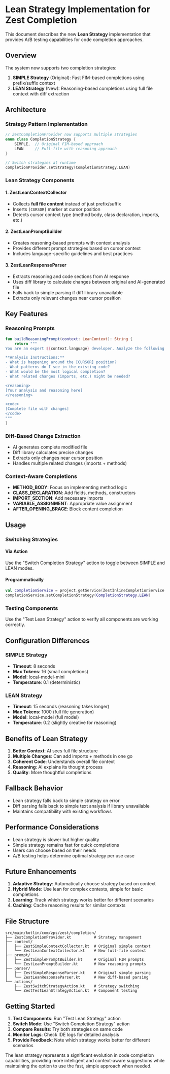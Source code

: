 # Lean Strategy Implementation for Zest Completion

This document describes the new **Lean Strategy** implementation that provides A/B testing capabilities for code completion approaches.

## Overview

The system now supports two completion strategies:

1. **SIMPLE Strategy** (Original): Fast FIM-based completions using prefix/suffix context
2. **LEAN Strategy** (New): Reasoning-based completions using full file context with diff extraction

## Architecture

### Strategy Pattern Implementation

```kotlin
// ZestCompletionProvider now supports multiple strategies
enum class CompletionStrategy {
    SIMPLE,  // Original FIM-based approach  
    LEAN     // Full-file with reasoning approach
}

// Switch strategies at runtime
completionProvider.setStrategy(CompletionStrategy.LEAN)
```

### Lean Strategy Components

#### 1. ZestLeanContextCollector
- Collects **full file content** instead of just prefix/suffix
- Inserts `[CURSOR]` marker at cursor position
- Detects cursor context type (method body, class declaration, imports, etc.)

#### 2. ZestLeanPromptBuilder  
- Creates reasoning-based prompts with context analysis
- Provides different prompt strategies based on cursor context
- Includes language-specific guidelines and best practices

#### 3. ZestLeanResponseParser
- Extracts reasoning and code sections from AI response
- Uses diff library to calculate changes between original and AI-generated file
- Falls back to simple parsing if diff library unavailable
- Extracts only relevant changes near cursor position

## Key Features

### Reasoning Prompts
```kotlin
fun buildReasoningPrompt(context: LeanContext): String {
    return """
You are an expert ${context.language} developer. Analyze the following code file and complete it at the cursor position marked with [CURSOR].

**Analysis Instructions:**
- What is happening around the [CURSOR] position?
- What patterns do I see in the existing code?
- What would be the most logical completion?
- What related changes (imports, etc.) might be needed?

<reasoning>
[Your analysis and reasoning here]
</reasoning>

<code>
[Complete file with changes]
</code>
"""
}
```

### Diff-Based Change Extraction
- AI generates complete modified file
- Diff library calculates precise changes
- Extracts only changes near cursor position
- Handles multiple related changes (imports + methods)

### Context-Aware Completions
- **METHOD_BODY**: Focus on implementing method logic
- **CLASS_DECLARATION**: Add fields, methods, constructors
- **IMPORT_SECTION**: Add necessary imports
- **VARIABLE_ASSIGNMENT**: Appropriate value assignment
- **AFTER_OPENING_BRACE**: Block content completion

## Usage

### Switching Strategies

#### Via Action
Use the "Switch Completion Strategy" action to toggle between SIMPLE and LEAN modes.

#### Programmatically
```kotlin
val completionService = project.getService(ZestInlineCompletionService::class.java)
completionService.setCompletionStrategy(CompletionStrategy.LEAN)
```

### Testing Components
Use the "Test Lean Strategy" action to verify all components are working correctly.

## Configuration Differences

### SIMPLE Strategy
- **Timeout**: 8 seconds
- **Max Tokens**: 16 (small completions)
- **Model**: local-model-mini
- **Temperature**: 0.1 (deterministic)

### LEAN Strategy  
- **Timeout**: 15 seconds (reasoning takes longer)
- **Max Tokens**: 1000 (full file generation)
- **Model**: local-model (full model)
- **Temperature**: 0.2 (slightly creative for reasoning)

## Benefits of Lean Strategy

1. **Better Context**: AI sees full file structure
2. **Multiple Changes**: Can add imports + methods in one go
3. **Coherent Code**: Understands overall file context
4. **Reasoning**: AI explains its thought process
5. **Quality**: More thoughtful completions

## Fallback Behavior

- Lean strategy falls back to simple strategy on error
- Diff parsing falls back to simple text analysis if library unavailable
- Maintains compatibility with existing workflows

## Performance Considerations

- Lean strategy is slower but higher quality
- Simple strategy remains fast for quick completions
- Users can choose based on their needs
- A/B testing helps determine optimal strategy per use case

## Future Enhancements

1. **Adaptive Strategy**: Automatically choose strategy based on context
2. **Hybrid Mode**: Use lean for complex contexts, simple for basic completions
3. **Learning**: Track which strategy works better for different scenarios
4. **Caching**: Cache reasoning results for similar contexts

## File Structure

```
src/main/kotlin/com/zps/zest/completion/
├── ZestCompletionProvider.kt          # Strategy management
├── context/
│   ├── ZestSimpleContextCollector.kt  # Original simple context
│   └── ZestLeanContextCollector.kt    # New full-file context
├── prompt/
│   ├── ZestSimplePromptBuilder.kt     # Original FIM prompts
│   └── ZestLeanPromptBuilder.kt       # New reasoning prompts  
├── parser/
│   ├── ZestSimpleResponseParser.kt    # Original simple parsing
│   └── ZestLeanResponseParser.kt      # New diff-based parsing
└── actions/
    ├── ZestSwitchStrategyAction.kt    # Strategy switching
    └── ZestTestLeanStrategyAction.kt  # Component testing
```

## Getting Started

1. **Test Components**: Run "Test Lean Strategy" action
2. **Switch Mode**: Use "Switch Completion Strategy" action  
3. **Compare Results**: Try both strategies on same code
4. **Monitor Logs**: Check IDE logs for detailed analysis
5. **Provide Feedback**: Note which strategy works better for different scenarios

The lean strategy represents a significant evolution in code completion capabilities, providing more intelligent and context-aware suggestions while maintaining the option to use the fast, simple approach when needed.
